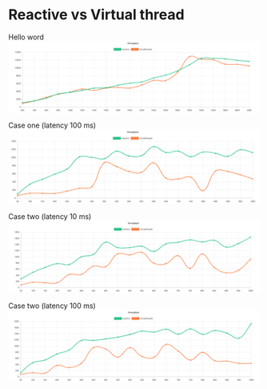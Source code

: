 # Reactive vs Virtual thread

Hello word
![HelloWord](/results/hello.png)

Case one (latency 100 ms)
![CaseOne100](/results/case-one-latency-100.png)

Case two (latency 10 ms)
![CaseTwo10](/results/case-two-latency-10.png)

Case two (latency 100 ms)
![CaseTwo10](/results/case-two-latency-100.png)